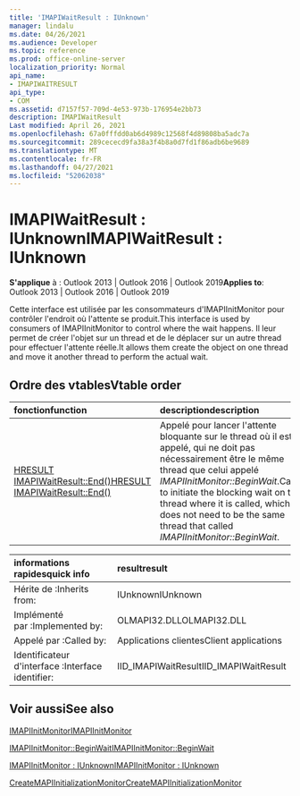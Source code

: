 ```yaml
---
title: 'IMAPIWaitResult : IUnknown'
manager: lindalu
ms.date: 04/26/2021
ms.audience: Developer
ms.topic: reference
ms.prod: office-online-server
localization_priority: Normal
api_name:
- IMAPIWAITRESULT
api_type:
- COM
ms.assetid: d7157f57-709d-4e53-973b-176954e2bb73
description: IMAPIWaitResult
Last modified: April 26, 2021
ms.openlocfilehash: 67a0fffdd0ab6d4989c12568f4d89808ba5adc7a
ms.sourcegitcommit: 289cececd9fa38a3f4b8a0d7fd1f86adb6be9689
ms.translationtype: MT
ms.contentlocale: fr-FR
ms.lasthandoff: 04/27/2021
ms.locfileid: "52062038"
---
```

# <a name="imapiwaitresult--iunknown"></a><span data-ttu-id="35752-103">IMAPIWaitResult : IUnknown</span><span class="sxs-lookup"><span data-stu-id="35752-103">IMAPIWaitResult : IUnknown</span></span>
  
<span data-ttu-id="35752-104">**S'applique** à : Outlook 2013 | Outlook 2016 | Outlook 2019</span><span class="sxs-lookup"><span data-stu-id="35752-104">**Applies to**: Outlook 2013 | Outlook 2016 | Outlook 2019</span></span>

<span data-ttu-id="35752-105">Cette interface est utilisée par les consommateurs d'IMAPIInitMonitor pour contrôler l'endroit où l'attente se produit.</span><span class="sxs-lookup"><span data-stu-id="35752-105">This interface is used by consumers of IMAPIInitMonitor to control where the wait happens.</span></span> <span data-ttu-id="35752-106">Il leur permet de créer l'objet sur un thread et de le déplacer sur un autre thread pour effectuer l'attente réelle.</span><span class="sxs-lookup"><span data-stu-id="35752-106">It allows them create the object on one thread and move it another thread to perform the actual wait.</span></span>

## <a name="vtable-order"></a><span data-ttu-id="35752-107">Ordre des vtables</span><span class="sxs-lookup"><span data-stu-id="35752-107">Vtable order</span></span>

| <span data-ttu-id="35752-108">fonction</span><span class="sxs-lookup"><span data-stu-id="35752-108">function</span></span> | <span data-ttu-id="35752-109">description</span><span class="sxs-lookup"><span data-stu-id="35752-109">description</span></span> |
|:-----|:-----|
|[<span data-ttu-id="35752-110">HRESULT IMAPIWaitResult::End()</span><span class="sxs-lookup"><span data-stu-id="35752-110">HRESULT IMAPIWaitResult::End()</span></span>](imapiwaitresult-end.md)|<span data-ttu-id="35752-111">Appelé pour lancer l'attente bloquante sur le thread où il est appelé, qui ne doit pas nécessairement être le même thread que celui appelé *IMAPIInitMonitor::BeginWait*.</span><span class="sxs-lookup"><span data-stu-id="35752-111">Called to initiate the blocking wait on the thread where it is called, which does not need to be the same thread that called *IMAPIInitMonitor::BeginWait*.</span></span>|

| <span data-ttu-id="35752-112">informations rapides</span><span class="sxs-lookup"><span data-stu-id="35752-112">quick info</span></span> | <span data-ttu-id="35752-113">result</span><span class="sxs-lookup"><span data-stu-id="35752-113">result</span></span> |
|:-----|:-----|
|<span data-ttu-id="35752-114">Hérite de :</span><span class="sxs-lookup"><span data-stu-id="35752-114">Inherits from:</span></span>  <br/> |<span data-ttu-id="35752-115">IUnknown</span><span class="sxs-lookup"><span data-stu-id="35752-115">IUnknown</span></span>  <br/> |
|<span data-ttu-id="35752-116">Implémenté par :</span><span class="sxs-lookup"><span data-stu-id="35752-116">Implemented by:</span></span>  <br/> |  <span data-ttu-id="35752-117">OLMAPI32.DLL</span><span class="sxs-lookup"><span data-stu-id="35752-117">OLMAPI32.DLL</span></span><br/> |
|<span data-ttu-id="35752-118">Appelé par :</span><span class="sxs-lookup"><span data-stu-id="35752-118">Called by:</span></span>  <br/> |<span data-ttu-id="35752-119">Applications clientes</span><span class="sxs-lookup"><span data-stu-id="35752-119">Client applications</span></span>  <br/> |
|<span data-ttu-id="35752-120">Identificateur d'interface :</span><span class="sxs-lookup"><span data-stu-id="35752-120">Interface identifier:</span></span>  <br/> |<span data-ttu-id="35752-121">IID_IMAPIWaitResult</span><span class="sxs-lookup"><span data-stu-id="35752-121">IID_IMAPIWaitResult</span></span>  <br/> |

## <a name="see-also"></a><span data-ttu-id="35752-122">Voir aussi</span><span class="sxs-lookup"><span data-stu-id="35752-122">See also</span></span>

[<span data-ttu-id="35752-123">IMAPIInitMonitor</span><span class="sxs-lookup"><span data-stu-id="35752-123">IMAPIInitMonitor</span></span>](imapiinitmonitoriunknown.md)

[<span data-ttu-id="35752-124">IMAPIInitMonitor::BeginWait</span><span class="sxs-lookup"><span data-stu-id="35752-124">IMAPIInitMonitor::BeginWait</span></span>](imapiinitmonitor-beginwait.md)

[<span data-ttu-id="35752-125">IMAPIInitMonitor : IUnknown</span><span class="sxs-lookup"><span data-stu-id="35752-125">IMAPIInitMonitor : IUnknown</span></span>](imapiinitmonitoriunknown.md)

[<span data-ttu-id="35752-126">CreateMAPIInitializationMonitor</span><span class="sxs-lookup"><span data-stu-id="35752-126">CreateMAPIInitializationMonitor</span></span>](createmapiinitializationmonitor.md)

